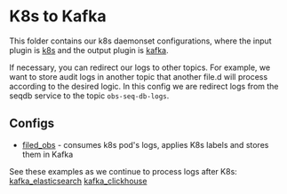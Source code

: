# K8s to Kafka

This folder contains our k8s daemonset configurations, where the input plugin is
[k8s](/plugin/input/k8s)
and the output plugin is
[kafka](/plugin/output/kafka).

If necessary, you can redirect our logs to other topics.
For example, we want to store audit logs in another topic that
another file.d will process according to the desired logic.
In this config we are redirect logs from the seqdb service to the topic `obs-seq-db-logs`.

## Configs

- [filed_obs](./filed_obs.yaml) - consumes k8s pod's logs, applies K8s labels and stores them in Kafka

See these examples as we continue to process logs after K8s:
[kafka_elasticsearch](/examples/kafka_elasticsearch)
[kafka_clickhouse](/examples/kafka_clickhouse)
